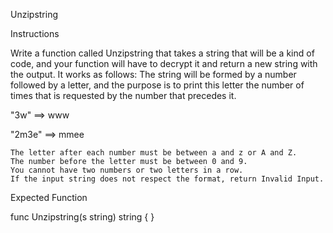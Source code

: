 Unzipstring

Instructions


Write a function called Unzipstring that takes a string that will be a kind of code, and your function will have to decrypt it and return a new string with the output. It works as follows: The string will be formed by a number followed by a letter, and the purpose is to print this letter the number of times that is requested by the number that precedes it.

"3w" ==> www

"2m3e" ==> mmee


    The letter after each number must be between a and z or A and Z.
    The number before the letter must be between 0 and 9.
    You cannot have two numbers or two letters in a row.
    If the input string does not respect the format, return Invalid Input.

Expected Function


func Unzipstring(s string) string {
}
